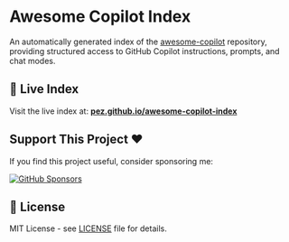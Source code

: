 # Awesome Copilot Index

An automatically generated index of the [awesome-copilot](https://github.com/github/awesome-copilot) repository, providing structured access to GitHub Copilot instructions, prompts, and chat modes.

## 🚀 Live Index

Visit the live index at: **[pez.github.io/awesome-copilot-index](https://pez.github.io/awesome-copilot-index/)**

## Support This Project ♥️

If you find this project useful, consider sponsoring me:

[![GitHub Sponsors](https://img.shields.io/github/sponsors/pez?style=for-the-badge&logo=github&logoColor=white&labelColor=black&color=ff69b4)](https://github.com/sponsors/pez)


## 📄 License

MIT License - see [LICENSE](LICENSE) file for details.
